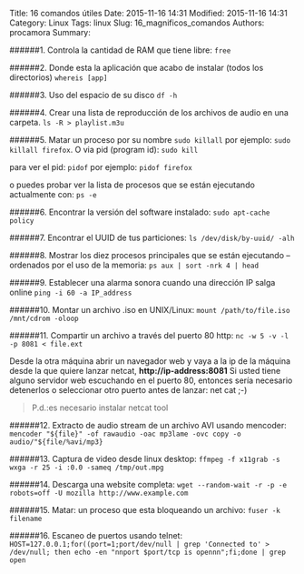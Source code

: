 ﻿---
title: 
description: 
date: 
lastmod: 
slug: 
image: "covers/software.png"
tags:
  - 
categories:
  - Linux
---

Title: 16 comandos útiles
Date: 2015-11-16 14:31
Modified: 2015-11-16 14:31
Category: Linux
Tags: linux
Slug: 16_magnificos_comandos
Authors: procamora
Summary:

######1. Controla la cantidad de RAM que tiene libre:
`free`


######2. Donde esta la aplicación que acabo de instalar (todos los directorios)
`whereis [app]`


######3. Uso del espacio de su disco
`df -h`


######4. Crear una lista de reproducción de los archivos de audio en una carpeta.
`ls -R > playlist.m3u`


######5. Matar un proceso por su nombre
`sudo killall` por ejemplo: `sudo killall firefox`. O via pid (program id): `sudo kill`

para ver el pid: `pidof` por ejemplo: `pidof firefox`

o puedes probar ver la lista de procesos que se están ejecutando actualmente con:
`ps -e`


######6. Encontrar la versión del software instalado:
`sudo apt-cache policy`


######7. Encontrar el UUID de tus particiones:
`ls /dev/disk/by-uuid/ -alh`


######8. Mostrar los diez procesos principales que se están ejecutando – ordenados por el uso de la memoria:
`ps aux | sort -nrk 4 | head`


######9. Establecer una alarma sonora cuando una dirección IP salga online
`ping -i 60 -a IP_address`


######10. Montar un archivo .iso en UNIX/Linux:
`mount /path/to/file.iso /mnt/cdrom -oloop`


######11. Compartir un archivo a través del puerto 80 http:
`nc -w 5 -v -l -p 8081 < file.ext`

Desde la otra máquina abrir un navegador web y vaya a la ip de la máquina desde la que quiere lanzar netcat, **http://ip-address:8081**
Si usted tiene alguno servidor web escuchando en el puerto 80, entonces sería necesario detenerlos o seleccionar otro puerto antes de lanzar: net cat ;-)

>P.d.:es necesario instalar netcat tool


######12. Extracto de audio stream de un archivo AVI usando mencoder:
`mencoder "${file}" -of rawaudio -oac mp3lame -ovc copy -o
audio/"${file/%avi/mp3}`


######13. Captura de video desde linux desktop:
`ffmpeg -f x11grab -s wxga -r 25 -i :0.0 -sameq /tmp/out.mpg`


######14. Descarga una website completa:
`wget --random-wait -r -p -e robots=off -U mozilla http://www.example.com`


######15. Matar: un proceso que esta bloqueando un archivo:
`fuser -k filename`


######16. Escaneo de puertos usando telnet:
`HOST=127.0.0.1;for((port=1;port/dev/null | grep 'Connected to' >
/dev/null; then echo -en "nnport $port/tcp is opennn";fi;done | grep open`
